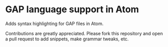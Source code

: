 # GAP language support in Atom

Adds syntax highlighting for GAP files in Atom.

Contributions are greatly appreciated. Please fork this repository and open a
pull request to add snippets, make grammar tweaks, etc.

